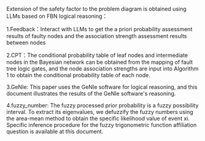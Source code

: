 Extension of the safety factor to the problem diagram is obtained using LLMs based on FBN logical reasoning：

1.Feedback：Interact with LLMs to get the a priori probability assessment results of faulty nodes and the association strength assessment results between nodes

2.CPT：The conditional probability table of leaf nodes and intermediate nodes in the Bayesian network can be obtained from the mapping of fault tree logic gates, and the node association strengths are input into Algorithm 1 to obtain the conditional probability table of each node.

3.GeNIe: This paper uses the GeNIe software for logical reasoning, and this document illustrates the results of the GeNIe software's reasoning.

4.fuzzy_number: The fuzzy processed prior probability is a fuzzy possibility interval. To extract its eigenvalues, we defuzzify the fuzzy numbers using the area-mean method to obtain the specific likelihood value of event xi. Specific inference procedure for the fuzzy trigonometric function affiliation question is available at this document.
